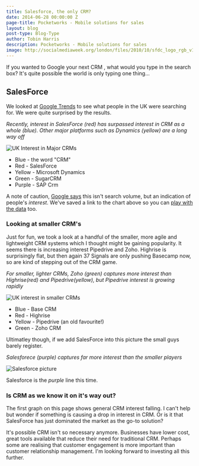 ```yaml
---
title: Salesforce, the only CRM?
date: 2014-06-28 00:00:00 Z
page-title: Pocketworks - Mobile solutions for sales
layout: blog
post-type: Blog-Type
author: Tobin Harris
description: Pocketworks - Mobile solutions for sales
image: http://socialmediaweek.org/london/files/2010/10/sfdc_logo_rgb_v1.jpg
---
```


If you wanted to Google your next CRM , what would you type in the search box? It's quite possible the world is only typing one thing...

<!--more-->

## SalesForce

We looked at [Google Trends](http://google.com/trends) to see what people in the UK were searching for. We were quite surprised by the results.


*Recently, interest in SalesForce (red) has surpassed interest in CRM as a whole (blue). Other major platforms such as Dynamics (yellow) are a long way off*

![UK Interest in Major CRMs](https://agilesurface-production.s3.amazonaws.com/images/64f94dbbb18dbdee9a7ae177cb7f5eb3)

* Blue - the word "CRM"
* Red - SalesForce
* Yellow - Microsoft Dynamics
* Green - SugarCRM
* Purple - SAP Crm

A note of caution, [Google says](http://www.google.com/trends) this isn't search volume, but an indication of people's *interest*. We've saved a link to the chart above so you can [play with the data](http://www.google.com/trends/explore?hl=en-US&q=CRM,+SalesForce,+Microsoft+Dynamics,+SugarCRM,+SAP+Crm&cmpt=q&content=1) too.


### Looking at smaller CRM's

Just for fun, we took a look at a handful of the smaller, more agile and lightweight CRM systems which I thought might be gaining popularity. It seems there is increasing interest Pipedrive and Zoho. Highrise is surprisingly flat, but then again 37 Signals are only pushing Basecamp now, so are kind of stepping out of the CRM game.

*For smaller, lighter CRMs, Zoho (green) captures more interest than Highrise(red) and Pipedrive(yellow), but Pipedrive interest is growing rapidly*

![UK interest in smaller CRMs](https://agilesurface-production.s3.amazonaws.com/images/131de27b63ab74d768308093216350d4)

* Blue - Base CRM
* Red - Highrise
* Yellow - Pipedrive (an old favourite!)
* Green - Zoho CRM

Ultimatley though, if we add SalesForce into this picture the small guys barely register.

*Salesforece (purple) captures far more interest than the smaller players*

![Salesforce picture](https://agilesurface-production.s3.amazonaws.com/images/e38156c2234ab118501feabde2cb1f9c)

Salesforce is the *purple* line this time.

### Is CRM as we know it on it's way out?

The first graph on this page shows general CRM interest falling. I can't help but wonder if something is causing a drop in interest in CRM. Or is it that SalesForce has just dominated the market as the go-to solution?

It's possible CRM isn't so necessary anymore. Businesses have lower cost, great tools available that reduce their need for traditional CRM. Perhaps some are realising that customer engagement is more important than customer relationship management. I'm looking forward to investing all this further.
